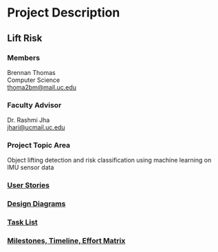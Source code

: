 # Project Description

## Lift Risk

### Members
Brennan Thomas<br>
Computer Science<br>
thoma2bm@mail.uc.edu

### Faculty Advisor
Dr. Rashmi Jha<br>
jhari@ucmail.uc.edu

### Project Topic Area
Object lifting detection and risk classification using machine learning on IMU sensor data

### [User Stories](User_Stories.md)

### [Design Diagrams](Design_Diagrams)

### [Task List](Tasklist.md)

### [Milestones, Timeline, Effort Matrix](Milestones_Timeline_Effort.md)